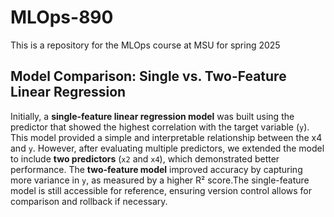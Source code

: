 # MLOps-890
This is a repository for the MLOps course at MSU for spring 2025
## Model Comparison: Single vs. Two-Feature Linear Regression

Initially, a **single-feature linear regression model** was built using the predictor that showed the highest correlation with the target variable (`y`). This model provided a simple and interpretable relationship between the x4 and `y`. However, after evaluating multiple predictors, we extended the model to include **two predictors** (`x2` and `x4`), which demonstrated better performance. The **two-feature model** improved accuracy by capturing more variance in `y`, as measured by a higher R² score.The single-feature model is still accessible for reference, ensuring version control allows for comparison and rollback if necessary.
